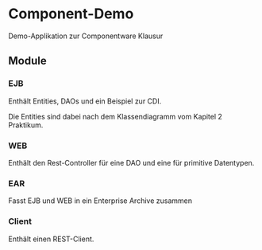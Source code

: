 # Component-Demo

Demo-Applikation zur Componentware Klausur

## Module
### EJB
Enthält Entities, DAOs und ein Beispiel zur CDI.

Die Entities sind dabei nach dem Klassendiagramm vom Kapitel 2 Praktikum.

### WEB
Enthält den Rest-Controller für eine DAO und eine für primitive Datentypen.

### EAR
Fasst EJB und WEB in ein Enterprise Archive zusammen

### Client
Enthält einen REST-Client.
